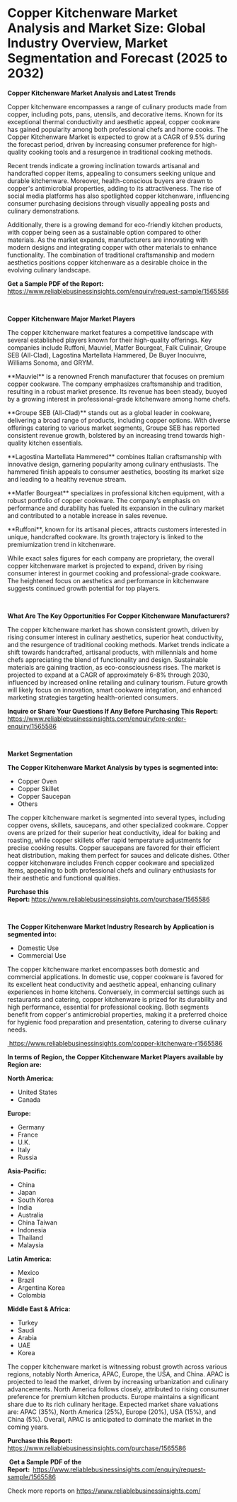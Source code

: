 <p><h1>Copper Kitchenware Market Analysis and Market Size: Global Industry Overview, Market Segmentation and Forecast (2025 to 2032)</h1></p><p><strong>Copper Kitchenware Market Analysis and Latest Trends</strong></p>
<p><p>Copper kitchenware encompasses a range of culinary products made from copper, including pots, pans, utensils, and decorative items. Known for its exceptional thermal conductivity and aesthetic appeal, copper cookware has gained popularity among both professional chefs and home cooks. The Copper Kitchenware Market is expected to grow at a CAGR of 9.5% during the forecast period, driven by increasing consumer preference for high-quality cooking tools and a resurgence in traditional cooking methods.</p><p>Recent trends indicate a growing inclination towards artisanal and handcrafted copper items, appealing to consumers seeking unique and durable kitchenware. Moreover, health-conscious buyers are drawn to copper's antimicrobial properties, adding to its attractiveness. The rise of social media platforms has also spotlighted copper kitchenware, influencing consumer purchasing decisions through visually appealing posts and culinary demonstrations.</p><p>Additionally, there is a growing demand for eco-friendly kitchen products, with copper being seen as a sustainable option compared to other materials. As the market expands, manufacturers are innovating with modern designs and integrating copper with other materials to enhance functionality. The combination of traditional craftsmanship and modern aesthetics positions copper kitchenware as a desirable choice in the evolving culinary landscape.</p></p>
<p><strong>Get a Sample PDF of the Report:&nbsp;</strong> <a href="https://www.reliablebusinessinsights.com/enquiry/request-sample/1565586?utm_campaign=2789&utm_medium=2&utm_source=Github&utm_content=ia&utm_term=04042025&utm_id=copper-kitchenware">https://www.reliablebusinessinsights.com/enquiry/request-sample/1565586</a></p>
<p>&nbsp;</p>
<p><strong>Copper Kitchenware Major Market Players</strong></p>
<p><p>The copper kitchenware market features a competitive landscape with several established players known for their high-quality offerings. Key companies include Ruffoni, Mauviel, Matfer Bourgeat, Falk Culinair, Groupe SEB (All-Clad), Lagostina Martellata Hammered, De Buyer Inocuivre, Williams Sonoma, and GRYM.</p><p>**Mauviel** is a renowned French manufacturer that focuses on premium copper cookware. The company emphasizes craftsmanship and tradition, resulting in a robust market presence. Its revenue has been steady, buoyed by a growing interest in professional-grade kitchenware among home chefs.</p><p>**Groupe SEB (All-Clad)** stands out as a global leader in cookware, delivering a broad range of products, including copper options. With diverse offerings catering to various market segments, Groupe SEB has reported consistent revenue growth, bolstered by an increasing trend towards high-quality kitchen essentials.</p><p>**Lagostina Martellata Hammered** combines Italian craftsmanship with innovative design, garnering popularity among culinary enthusiasts. The hammered finish appeals to consumer aesthetics, boosting its market size and leading to a healthy revenue stream.</p><p>**Matfer Bourgeat** specializes in professional kitchen equipment, with a robust portfolio of copper cookware. The company’s emphasis on performance and durability has fueled its expansion in the culinary market and contributed to a notable increase in sales revenue.</p><p>**Ruffoni**, known for its artisanal pieces, attracts customers interested in unique, handcrafted cookware. Its growth trajectory is linked to the premiumization trend in kitchenware.</p><p>While exact sales figures for each company are proprietary, the overall copper kitchenware market is projected to expand, driven by rising consumer interest in gourmet cooking and professional-grade cookware. The heightened focus on aesthetics and performance in kitchenware suggests continued growth potential for top players.</p></p>
<p>&nbsp;</p>
<p><strong>What Are The Key Opportunities For Copper Kitchenware Manufacturers?</strong></p>
<p><p>The copper kitchenware market has shown consistent growth, driven by rising consumer interest in culinary aesthetics, superior heat conductivity, and the resurgence of traditional cooking methods. Market trends indicate a shift towards handcrafted, artisanal products, with millennials and home chefs appreciating the blend of functionality and design. Sustainable materials are gaining traction, as eco-consciousness rises. The market is projected to expand at a CAGR of approximately 6-8% through 2030, influenced by increased online retailing and culinary tourism. Future growth will likely focus on innovation, smart cookware integration, and enhanced marketing strategies targeting health-oriented consumers.</p></p>
<p><strong>Inquire or Share Your Questions If Any Before Purchasing This Report:</strong> <a href="https://www.reliablebusinessinsights.com/enquiry/pre-order-enquiry/1565586?utm_campaign=2789&utm_medium=2&utm_source=Github&utm_content=ia&utm_term=04042025&utm_id=copper-kitchenware">https://www.reliablebusinessinsights.com/enquiry/pre-order-enquiry/1565586</a></p>
<p>&nbsp;</p>
<p><strong>Market Segmentation</strong></p>
<p><strong>The Copper Kitchenware Market Analysis by types is segmented into:</strong></p>
<p><ul><li>Copper Oven</li><li>Copper Skillet</li><li>Copper Saucepan</li><li>Others</li></ul></p>
<p><p>The copper kitchenware market is segmented into several types, including copper ovens, skillets, saucepans, and other specialized cookware. Copper ovens are prized for their superior heat conductivity, ideal for baking and roasting, while copper skillets offer rapid temperature adjustments for precise cooking results. Copper saucepans are favored for their efficient heat distribution, making them perfect for sauces and delicate dishes. Other copper kitchenware includes French copper cookware and specialized items, appealing to both professional chefs and culinary enthusiasts for their aesthetic and functional qualities.</p></p>
<p><strong>Purchase this Report:&nbsp;</strong><a href="https://www.reliablebusinessinsights.com/purchase/1565586?utm_campaign=2789&utm_medium=2&utm_source=Github&utm_content=ia&utm_term=04042025&utm_id=copper-kitchenware">https://www.reliablebusinessinsights.com/purchase/1565586</a></p>
<p>&nbsp;</p>
<p><strong>The Copper Kitchenware Market Industry Research by Application is segmented into:</strong></p>
<p><ul><li>Domestic Use</li><li>Commercial Use</li></ul></p>
<p><p>The copper kitchenware market encompasses both domestic and commercial applications. In domestic use, copper cookware is favored for its excellent heat conductivity and aesthetic appeal, enhancing culinary experiences in home kitchens. Conversely, in commercial settings such as restaurants and catering, copper kitchenware is prized for its durability and high performance, essential for professional cooking. Both segments benefit from copper's antimicrobial properties, making it a preferred choice for hygienic food preparation and presentation, catering to diverse culinary needs.</p></p>
<p><a href="https://www.reliablebusinessinsights.com/copper-kitchenware-r1565586?utm_campaign=2789&utm_medium=2&utm_source=Github&utm_content=ia&utm_term=04042025&utm_id=copper-kitchenware">&nbsp;https://www.reliablebusinessinsights.com/copper-kitchenware-r1565586</a></p>
<p><strong>In terms of Region, the Copper Kitchenware Market Players available by Region are:</strong></p>
<p>
    <p> <strong> North America: </strong>
        <ul>
            <li>United States</li>
            <li>Canada</li>
        </ul>
        </p> 
    <p> <strong> Europe: </strong>
        <ul>
            <li>Germany</li>
            <li>France</li>
            <li>U.K.</li>
            <li>Italy</li>
            <li>Russia</li>
        </ul>
        </p> 
    <p> <strong> Asia-Pacific: </strong>
        <ul>
            <li>China</li>
            <li>Japan</li>
            <li>South Korea</li>
            <li>India</li>
            <li>Australia</li>
            <li>China Taiwan</li>
            <li>Indonesia</li>
            <li>Thailand</li>
            <li>Malaysia</li>
        </ul>
        </p> 
    <p> <strong> Latin America: </strong>
        <ul>
            <li>Mexico</li>
            <li>Brazil</li>
            <li>Argentina Korea</li>
            <li>Colombia</li>
        </ul>
        </p> 
    <p> <strong> Middle East & Africa: </strong>
        <ul>
            <li>Turkey</li>
            <li>Saudi</li>
            <li>Arabia</li>
            <li>UAE</li>
            <li>Korea</li>
        </ul>
    </p>
    </p>
<p><p>The copper kitchenware market is witnessing robust growth across various regions, notably North America, APAC, Europe, the USA, and China. APAC is projected to lead the market, driven by increasing urbanization and culinary advancements. North America follows closely, attributed to rising consumer preference for premium kitchen products. Europe maintains a significant share due to its rich culinary heritage. Expected market share valuations are: APAC (35%), North America (25%), Europe (20%), USA (15%), and China (5%). Overall, APAC is anticipated to dominate the market in the coming years.</p></p>
<p><strong>Purchase this Report: </strong><a href="https://www.reliablebusinessinsights.com/purchase/1565586?utm_campaign=2789&utm_medium=2&utm_source=Github&utm_content=ia&utm_term=04042025&utm_id=copper-kitchenware">https://www.reliablebusinessinsights.com/purchase/1565586</a></p>
<p>&nbsp;<strong>Get a Sample PDF of the Report:&nbsp;&nbsp;</strong><a href="https://www.reliablebusinessinsights.com/enquiry/request-sample/1565586?utm_campaign=2789&utm_medium=2&utm_source=Github&utm_content=ia&utm_term=04042025&utm_id=copper-kitchenware">https://www.reliablebusinessinsights.com/enquiry/request-sample/1565586</a></p>
<p><strong></strong></p>
<p>Check more reports on <a href="https://www.reliablebusinessinsights.com/?utm_campaign=2789&utm_medium=2&utm_source=Github&utm_content=ia&utm_term=04042025&utm_id=copper-kitchenware">https://www.reliablebusinessinsights.com/</a></p>